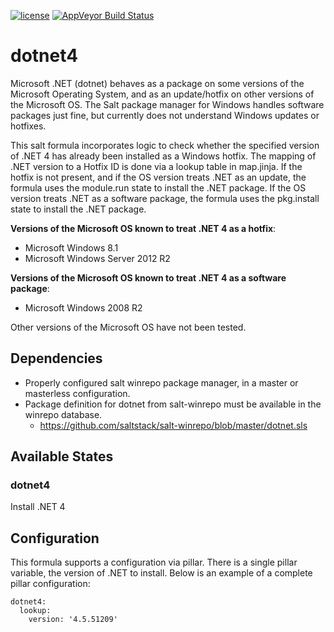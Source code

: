 [![license](https://img.shields.io/github/license/plus3it/dotnet4-formula.svg)](./LICENSE)
[![AppVeyor Build Status](https://ci.appveyor.com/api/projects/status/github/plus3it/dotnet4-formula?branch=master&svg=true)](https://ci.appveyor.com/project/plus3it/dotnet4-formula)

# dotnet4

Microsoft .NET (dotnet) behaves as a package on some versions of the Microsoft
Operating System, and as an update/hotfix on other versions of the Microsoft OS.
The Salt package manager for Windows handles software packages just fine, but
currently does not understand Windows updates or hotfixes.

This salt formula incorporates logic to check whether the specified version of
.NET 4 has already been installed as a Windows hotfix. The mapping of .NET
version to a Hotfix ID is done via a lookup table in map.jinja. If the hotfix
is not present, and if the OS version treats .NET as an update, the formula
uses the module.run state to install the .NET package. If the OS version treats
.NET as a software package, the formula uses the pkg.install state to install
the .NET package.

**Versions of the Microsoft OS known to treat .NET 4 as a hotfix**:
- Microsoft Windows 8.1
- Microsoft Windows Server 2012 R2

**Versions of the Microsoft OS known to treat .NET 4 as a software package**:
- Microsoft Windows 2008 R2

Other versions of the Microsoft OS have not been tested.

## Dependencies

- Properly configured salt winrepo package manager, in a master or masterless
configuration.
- Package definition for dotnet from salt-winrepo must be available in the
winrepo database.
    - https://github.com/saltstack/salt-winrepo/blob/master/dotnet.sls

## Available States

### dotnet4

Install .NET 4

## Configuration

This formula supports a configuration via pillar. There is a single pillar
variable, the version of .NET to install. Below is an example of a complete
pillar configuration:

    dotnet4:
      lookup:
        version: '4.5.51209'
